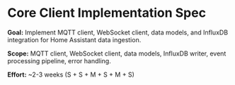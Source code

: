 # Core Client Implementation Spec

**Goal:** Implement MQTT client, WebSocket client, data models, and InfluxDB integration for Home Assistant data ingestion.

**Scope:** MQTT client, WebSocket client, data models, InfluxDB writer, event processing pipeline, error handling.

**Effort:** ~2-3 weeks (S + S + M + S + M + S)
